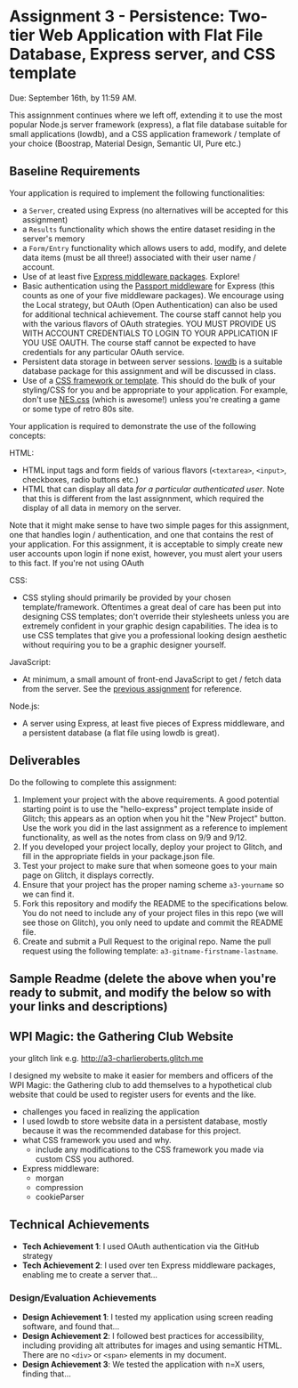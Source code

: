 Assignment 3 - Persistence: Two-tier Web Application with Flat File Database, Express server, and CSS template
===

Due: September 16th, by 11:59 AM.

This assignnment continues where we left off, extending it to use the most popular Node.js server framework (express), a flat file database suitable for small applications (lowdb), and a CSS application framework / template of your choice (Boostrap, Material Design, Semantic UI, Pure etc.)


Baseline Requirements
---

Your application is required to implement the following functionalities:

- a `Server`, created using Express (no alternatives will be accepted for this assignment)
- a `Results` functionality which shows the entire dataset residing in the server's memory
- a `Form/Entry` functionality which allows users to add, modify, and delete data items (must be all three!) associated with their user name / account.
- Use of at least five [Express middleware packages](https://expressjs.com/en/resources/middleware.html). Explore!
- Basic authentication using the [Passport middleware](http://www.passportjs.org) for Express (this counts as one of your five middleware packages). We encourage using the Local strategy, but OAuth (Open Authentication) can also be used for additional technical achievement. The course staff cannot help you with the various flavors of OAuth strategies. YOU MUST PROVIDE US WITH ACCOUNT CREDENTIALS TO LOGIN TO YOUR APPLICATION IF YOU USE OAUTH. The course staff cannot be expected to have credentials for any particular OAuth service.
- Persistent data storage in between server sessions. [lowdb](https://github.com/typicode/lowdb) is a suitable database package for this assignment and will be discussed in class.
- Use of a [CSS framework or template](https://github.com/troxler/awesome-css-frameworks). This should do the bulk of your styling/CSS for you and be appropriate to your application. For example, don't use [NES.css](https://nostalgic-css.github.io/NES.css/) (which is awesome!) unless you're creating a game or some type of retro 80s site.

Your application is required to demonstrate the use of the following concepts:

HTML:
- HTML input tags and form fields of various flavors (`<textarea>`, `<input>`, checkboxes, radio buttons etc.)
- HTML that can display all data *for a particular authenticated user*. Note that this is different from the last assignnment, which required the display of all data in memory on the server.

Note that it might make sense to have two simple pages for this assignment, one that handles login / authentication, and one that contains the rest of your application. For this assignment, it is acceptable to simply create new user accounts upon login if none exist, however, you must alert your users to this fact. If you're not using OAuth

CSS:
- CSS styling should primarily be provided by your chosen template/framework. Oftentimes a great deal of care has been put into designing CSS templates; don't override their stylesheets unless you are extremely confident in your graphic design capabilities. The idea is to use CSS templates that give you a professional looking design aesthetic without requiring you to be a graphic designer yourself.

JavaScript:
- At minimum, a small amount of front-end JavaScript to get / fetch data from the server. See the [previous assignment](https://github.com/cs4241-19a/a2-shortstack) for reference.

Node.js:
- A server using Express, at least five pieces of Express middleware, and a persistent database (a flat file using lowdb is great).

Deliverables
---

Do the following to complete this assignment:

1. Implement your project with the above requirements. A good potential starting point is to use the "hello-express" project template inside of Glitch; this appears as an option when you hit the "New Project" button. Use the work you did in the last assignment as a reference to implement functionality, as well as the notes from class on 9/9 and 9/12.
2. If you developed your project locally, deploy your project to Glitch, and fill in the appropriate fields in your package.json file.
3. Test your project to make sure that when someone goes to your main page on Glitch, it displays correctly.
4. Ensure that your project has the proper naming scheme `a3-yourname` so we can find it.
5. Fork this repository and modify the README to the specifications below. You do not need to include any of your project files in this repo (we will see those on Glitch), you only need to update and commit the README file.
6. Create and submit a Pull Request to the original repo. Name the pull request using the following template: `a3-gitname-firstname-lastname`.

Sample Readme (delete the above when you're ready to submit, and modify the below so with your links and descriptions)
---

## WPI Magic: the Gathering Club Website

your glitch link e.g. http://a3-charlieroberts.glitch.me

I designed my website to make it easier for members and officers of the WPI Magic: the Gathering club to add themselves to a hypothetical club website that could be used to register users for events and the like.

- challenges you faced in realizing the application
- I used lowdb to store website data in a persistent database, mostly because it was the recommended database for this project.
- what CSS framework you used and why.
  - include any modifications to the CSS framework you made via custom CSS you authored.
- Express middleware:
  - morgan
  - compression
  - cookieParser

## Technical Achievements
- **Tech Achievement 1**: I used OAuth authentication via the GitHub strategy
- **Tech Achievement 2**: I used over ten Express middleware packages, enabling me to create a server that...

### Design/Evaluation Achievements
- **Design Achievement 1**: I tested my application using screen reading software, and found that...
- **Design Achievement 2**: I followed best practices for accessibility, including providing alt attributes for images and using semantic HTML. There are no `<div>` or `<span>` elements in my document.
- **Design Achievement 3**: We tested the application with n=X users, finding that...
